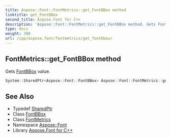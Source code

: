 ```yaml
---
title: Aspose::Font::FontMetrics::get_FontBBox method
linktitle: get_FontBBox
second_title: Aspose.Font for C++
description: 'Aspose::Font::FontMetrics::get_FontBBox method. Gets FontBBox value in C++.'
type: docs
weight: 300
url: /cpp/aspose.font/fontmetrics/get_fontbbox/
---
```

## FontMetrics::get_FontBBox method


Gets [FontBBox](../../fontbbox/) value.

```cpp
System::SharedPtr<Aspose::Font::FontBBox> Aspose::Font::FontMetrics::get_FontBBox() override
```

## See Also

* Typedef [SharedPtr](../../../system/sharedptr/)
* Class [FontBBox](../../fontbbox/)
* Class [FontMetrics](../)
* Namespace [Aspose::Font](../../)
* Library [Aspose.Font for C++](../../../)
